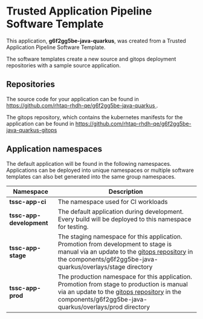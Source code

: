 # Trusted Application Pipeline Software Template

This application, **g6f2gg5be-java-quarkus**, was created from a Trusted Application Pipeline Software Template.

The software templates create a new source and gitops deployment repositories with a sample source application. 

## Repositories

The source code for your application can be found in [https://github.com/rhtap-rhdh-qe/g6f2gg5be-java-quarkus ](https://github.com/rhtap-rhdh-qe/g6f2gg5be-java-quarkus ).
 
The gitops repository, which contains the kubernetes manifests for the application can be found in 
[https://github.com/rhtap-rhdh-qe/g6f2gg5be-java-quarkus-gitops ](https://github.com/rhtap-rhdh-qe/g6f2gg5be-java-quarkus-gitops ) 

## Application namespaces 

The default application will be found in the following namespaces. Applications can be deployed into unique namespaces or multiple software templates can also bet generated into the same group namespaces.  

|  Namespace   |  Description   |  
| -------- | -------- |
| **tssc-app-ci** | The namespace used for CI workloads |
| **tssc-app-development** | The default application during development. Every build will be deployed to this namespace for testing. |
| **tssc-app-stage** | The staging namespace for this application. Promotion from development to stage is manual via an update to the [gitops repository](https://github.com/rhtap-rhdh-qe/g6f2gg5be-java-quarkus-gitops ) in the components/g6f2gg5be-java-quarkus/overlays/stage directory |
| **tssc-app-prod** | The production namespace for this application. Promotion from stage to production is manual via an update to the [gitops repository](https://github.com/rhtap-rhdh-qe/g6f2gg5be-java-quarkus-gitops ) in the components/g6f2gg5be-java-quarkus/overlays/prod directory |